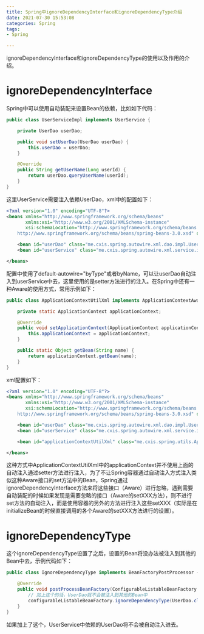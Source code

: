 ```yaml
---
title: Spring中ignoreDependencyInterface和ignoreDependencyType介绍
date: 2021-07-30 15:53:08
categories: Spring
tags:
- Spring

---
```


ignoreDependencyInterface和ignoreDependencyType的使用以及作用的介绍。

<!--more-->

# ignoreDependencyInterface

Spring中可以使用自动装配来设置Bean的依赖，比如如下代码：

```java
public class UserServiceImpl implements UserService {

    private UserDao userDao;

    public void setUserDao(UserDao userDao) {
        this.userDao = userDao;
    }

    @Override
    public String getUserName(Long userId) {
        return userDao.queryUserName(userId);
    }
}
```

这里UserService需要注入依赖UserDao，xml中的配置如下：

```xml
<?xml version="1.0" encoding="UTF-8"?>
<beans xmlns="http://www.springframework.org/schema/beans"
       xmlns:xsi="http://www.w3.org/2001/XMLSchema-instance"
       xsi:schemaLocation="http://www.springframework.org/schema/beans
	http://www.springframework.org/schema/beans/spring-beans-3.0.xsd" default-autowire="byType">

    <bean id="userDao" class="me.cxis.spring.autowire.xml.dao.impl.UserDaoImpl"/>
    <bean id="userService" class="me.cxis.spring.autowire.xml.service.impl.UserServiceImpl"/>

</beans>
```

配置中使用了default-autowire="byType"或者byName，可以让userDao自动注入到userService中去，这里使用的是setter方法进行的注入。在Spring中还有一种Aware的使用方式，常用示例如下：

```java
public class ApplicationContextUtilXml implements ApplicationContextAware {

    private static ApplicationContext applicationContext;

    @Override
    public void setApplicationContext(ApplicationContext applicationContext) throws BeansException {
        this.applicationContext = applicationContext;
    }

    public static Object getBean(String name) {
        return applicationContext.getBean(name);
    }
}
```

xml配置如下：

```xml
<?xml version="1.0" encoding="UTF-8"?>
<beans xmlns="http://www.springframework.org/schema/beans"
       xmlns:xsi="http://www.w3.org/2001/XMLSchema-instance"
       xsi:schemaLocation="http://www.springframework.org/schema/beans
	http://www.springframework.org/schema/beans/spring-beans-3.0.xsd" default-autowire="byType">

    <bean id="userDao" class="me.cxis.spring.autowire.xml.dao.impl.UserDaoImpl"/>
    <bean id="userService" class="me.cxis.spring.autowire.xml.service.impl.UserServiceImpl"/>

    <bean id="applicationContextUtilXml" class="me.cxis.spring.utils.ApplicationContextUtilXml"/>

</beans>
```

这种方式中ApplicationContextUtilXml中的applicationContext并不使用上面的自动注入通过setter方法进行注入，为了不让Spring容器通过自动注入方式注入类似这种Aware接口的set方法中的Bean，Spring通过ignoreDependencyInterface方法来将这些接口（Aware）进行忽略，遇到需要自动装配的时候如果发现是需要忽略的接口（Aware的setXXX方法），则不进行set方法的自动注入，而是使用容器的另外的方法进行注入这些setXXX（实际是在initializeBean的时候直接调用的各个Aware的setXXX方法进行的设置）。

# ignoreDependencyType

这个ignoreDependencyType设置了之后，设置的Bean将没办法被注入到其他的Bean中去，示例代码如下：

```java
public class IgnoreDependencyType implements BeanFactoryPostProcessor {

    @Override
    public void postProcessBeanFactory(ConfigurableListableBeanFactory configurableListableBeanFactory) throws BeansException {
        // 加上这个的话，UserDao就不会被注入到其他的Bean中
        configurableListableBeanFactory.ignoreDependencyType(UserDao.class);
    }
}
```

如果加上了这个，UserService中依赖的UserDao将不会被自动注入进去。

